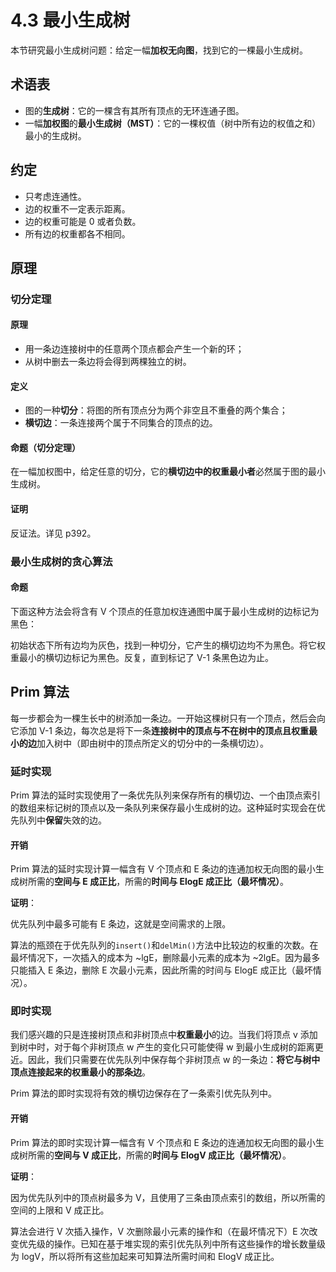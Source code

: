 # 4.3 最小生成树

本节研究最小生成树问题：给定一幅**加权无向图**，找到它的一棵最小生成树。

## 术语表

* 图的**生成树**：它的一棵含有其所有顶点的无环连通子图。
* 一幅**加权图**的**最小生成树（MST）**：它的一棵权值（树中所有边的权值之和）最小的生成树。

## 约定

* 只考虑连通性。
* 边的权重不一定表示距离。
* 边的权重可能是 0 或者负数。
* 所有边的权重都各不相同。

## 原理

### 切分定理

#### 原理

* 用一条边连接树中的任意两个顶点都会产生一个新的环；
* 从树中删去一条边将会得到两棵独立的树。

#### 定义

* 图的一种**切分**：将图的所有顶点分为两个非空且不重叠的两个集合；
* **横切边**：一条连接两个属于不同集合的顶点的边。

#### 命题（切分定理）

在一幅加权图中，给定任意的切分，它的**横切边中的权重最小者**必然属于图的最小生成树。

#### 证明

反证法。详见 p392。

### 最小生成树的贪心算法

#### 命题

下面这种方法会将含有 V 个顶点的任意加权连通图中属于最小生成树的边标记为黑色：

初始状态下所有边均为灰色，找到一种切分，它产生的横切边均不为黑色。将它权重最小的横切边标记为黑色。反复，直到标记了 V-1 条黑色边为止。

## Prim 算法

每一步都会为一棵生长中的树添加一条边。一开始这棵树只有一个顶点，然后会向它添加 V-1 条边，每次总是将下一条**连接树中的顶点与不在树中的顶点且权重最小的边**加入树中（即由树中的顶点所定义的切分中的一条横切边）。

### 延时实现

Prim 算法的延时实现使用了一条优先队列来保存所有的横切边、一个由顶点索引的数组来标记树的顶点以及一条队列来保存最小生成树的边。这种延时实现会在优先队列中**保留**失效的边。

#### 开销

Prim 算法的延时实现计算一幅含有 V 个顶点和 E 条边的连通加权无向图的最小生成树所需的**空间与 E 成正比**，所需的**时间与 ElogE 成正比（最坏情况）**。

**证明**：

优先队列中最多可能有 E 条边，这就是空间需求的上限。

算法的瓶颈在于优先队列的`insert()`和`delMin()`方法中比较边的权重的次数。在最坏情况下，一次插入的成本为 ~lgE，删除最小元素的成本为 ~2lgE。因为最多只能插入 E 条边，删除 E 次最小元素，因此所需的时间与 ElogE 成正比（最坏情况）。

### 即时实现

我们感兴趣的只是连接树顶点和非树顶点中**权重最小**的边。当我们将顶点 v 添加到树中时，对于每个非树顶点 w 产生的变化只可能使得 w 到最小生成树的距离更近。因此，我们只需要在优先队列中保存每个非树顶点 w 的一条边：**将它与树中顶点连接起来的权重最小的那条边**。

Prim 算法的即时实现将有效的横切边保存在了一条索引优先队列中。

#### 开销

Prim 算法的即时实现计算一幅含有 V 个顶点和 E 条边的连通加权无向图的最小生成树所需的**空间与 V 成正比**，所需的**时间与 ElogV 成正比（最坏情况）**。

**证明**：

因为优先队列中的顶点树最多为 V，且使用了三条由顶点索引的数组，所以所需的空间的上限和 V 成正比。

算法会进行 V 次插入操作，V 次删除最小元素的操作和（在最坏情况下）E 次改变优先级的操作。已知在基于堆实现的索引优先队列中所有这些操作的增长数量级为 logV，所以将所有这些加起来可知算法所需时间和 ElogV 成正比。



